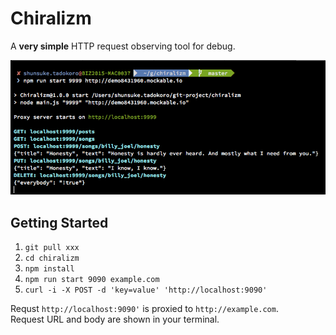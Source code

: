 # Chiralizm
A **very simple** HTTP request observing tool for debug.

![Screenshot](https://raw.githubusercontent.com/ShunsukeTadokoro/chiralizm/readme-asset/screenshot.png)

## Getting Started
1. `git pull xxx`
1. `cd chiralizm`
1. `npm install`
1. `npm run start 9090 example.com`
1. `curl -i -X POST -d 'key=value' 'http://localhost:9090'`

Requst `http://localhost:9090'` is proxied to `http://example.com`.  
Request URL and body are shown in your terminal.

